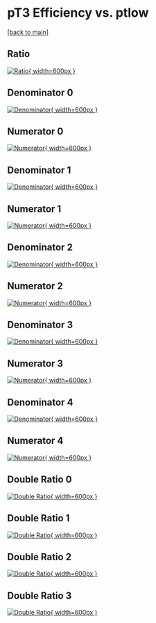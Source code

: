 # pT3 Efficiency vs. ptlow

[[back to main](./)]



## Ratio

[![Ratio](../mtv/var/pT3_vtr_11_1_eff_ptlow.png){ width=600px }](../mtv/var/pT3_vtr_11_1_eff_ptlow.pdf)

## Denominator 0

[![Denominator](../mtv/den/pT3_vtr_11_1_eff_ptlow_den0.png){ width=600px }](../mtv/den/pT3_vtr_11_1_eff_ptlow_den0.pdf)

## Numerator 0

[![Numerator](../mtv/num/pT3_vtr_11_1_eff_ptlow_num0.png){ width=600px }](../mtv/num/pT3_vtr_11_1_eff_ptlow_num0.pdf)

## Denominator 1

[![Denominator](../mtv/den/pT3_vtr_11_1_eff_ptlow_den1.png){ width=600px }](../mtv/den/pT3_vtr_11_1_eff_ptlow_den1.pdf)

## Numerator 1

[![Numerator](../mtv/num/pT3_vtr_11_1_eff_ptlow_num1.png){ width=600px }](../mtv/num/pT3_vtr_11_1_eff_ptlow_num1.pdf)

## Denominator 2

[![Denominator](../mtv/den/pT3_vtr_11_1_eff_ptlow_den2.png){ width=600px }](../mtv/den/pT3_vtr_11_1_eff_ptlow_den2.pdf)

## Numerator 2

[![Numerator](../mtv/num/pT3_vtr_11_1_eff_ptlow_num2.png){ width=600px }](../mtv/num/pT3_vtr_11_1_eff_ptlow_num2.pdf)

## Denominator 3

[![Denominator](../mtv/den/pT3_vtr_11_1_eff_ptlow_den3.png){ width=600px }](../mtv/den/pT3_vtr_11_1_eff_ptlow_den3.pdf)

## Numerator 3

[![Numerator](../mtv/num/pT3_vtr_11_1_eff_ptlow_num3.png){ width=600px }](../mtv/num/pT3_vtr_11_1_eff_ptlow_num3.pdf)

## Denominator 4

[![Denominator](../mtv/den/pT3_vtr_11_1_eff_ptlow_den4.png){ width=600px }](../mtv/den/pT3_vtr_11_1_eff_ptlow_den4.pdf)

## Numerator 4

[![Numerator](../mtv/num/pT3_vtr_11_1_eff_ptlow_num4.png){ width=600px }](../mtv/num/pT3_vtr_11_1_eff_ptlow_num4.pdf)

## Double Ratio 0

[![Double Ratio](../mtv/ratio/pT3_vtr_11_1_eff_ptlow_ratio0.png){ width=600px }](../mtv/ratio/pT3_vtr_11_1_eff_ptlow_ratio0.pdf)

## Double Ratio 1

[![Double Ratio](../mtv/ratio/pT3_vtr_11_1_eff_ptlow_ratio1.png){ width=600px }](../mtv/ratio/pT3_vtr_11_1_eff_ptlow_ratio1.pdf)

## Double Ratio 2

[![Double Ratio](../mtv/ratio/pT3_vtr_11_1_eff_ptlow_ratio2.png){ width=600px }](../mtv/ratio/pT3_vtr_11_1_eff_ptlow_ratio2.pdf)

## Double Ratio 3

[![Double Ratio](../mtv/ratio/pT3_vtr_11_1_eff_ptlow_ratio3.png){ width=600px }](../mtv/ratio/pT3_vtr_11_1_eff_ptlow_ratio3.pdf)

